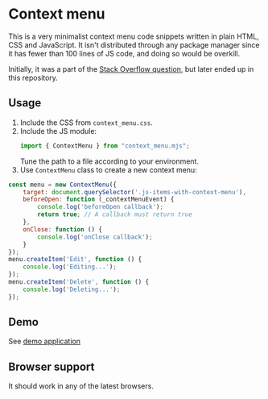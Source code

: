 # Context menu

This is a very minimalist context menu code snippets written in plain HTML, CSS and JavaScript. It isn't distributed through any package manager
since it has fewer than 100 lines of JS code, and doing so would be overkill.

Initially, it was a part of the [Stack Overflow question](https://stackoverflow.com/q/4909167/2987689), but later ended up in this repository.

## Usage

1. Include the CSS from `context_menu.css`.
2. Include the JS module:
    ```javascript
    import { ContextMenu } from "context_menu.mjs";
    ```
    Tune the path to a file according to your environment.
3. Use `ContextMenu` class to create a new context menu:

```javascript
const menu = new ContextMenu({
    target: document.querySelector('.js-items-with-context-menu'),
    beforeOpen: function (_contextMenuEvent) {
        console.log('beforeOpen callback');
        return true; // A callback must return true
    },
    onClose: function () {
        console.log('onClose callback');
    }
});
menu.createItem('Edit', function () {
    console.log('Editing...');
});
menu.createItem('Delete', function () {
    console.log('Deleting...');
});
```

## Demo

See [demo application](demo/index.html)

## Browser support

It should work in any of the latest browsers.
